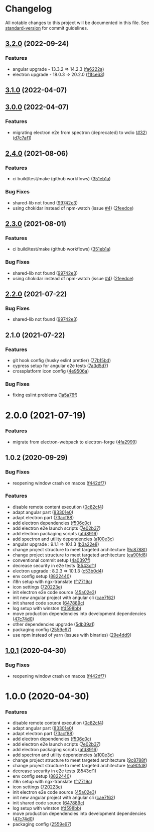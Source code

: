 # Changelog

All notable changes to this project will be documented in this file. See [standard-version](https://github.com/conventional-changelog/standard-version) for commit guidelines.

## [3.2.0](https://github.com/sourcygen/electron-angular-quick-start/compare/v3.1.0...v3.2.0) (2022-09-24)

### Features

- angular upgrade - 13.3.2 => 14.2.3 ([fa6222a](https://github.com/sourcygen/electron-angular-quick-start/commit/fa6222a1a86c0528a09f901a97f61f374933e2a6))
- electron upgrade - 18.0.3 => 20.2.0 ([f1fce63](https://github.com/sourcygen/electron-angular-quick-start/commit/f1fce63e24fc8c0ca53a97a83e337ea36332e645))

## [3.1.0](https://github.com/sourcygen/electron-angular-quick-start/compare/v3.0.0...v3.1.0) (2022-04-07)

## [3.0.0](https://github.com/sourcygen/electron-angular-quick-start/compare/v2.4.0...v3.0.0) (2022-04-07)

### Features

- migrating electron e2e from spectron (deprecated) to wdio ([#32](https://github.com/sourcygen/electron-angular-quick-start/issues/32)) ([d7c7af1](https://github.com/sourcygen/electron-angular-quick-start/commit/d7c7af13f109427c74e55886c2de0a19614283b6))

## [2.4.0](https://github.com/sourcygen/electron-angular-quick-start/compare/v2.0.1...v2.4.0) (2021-08-06)

### Features

- ci build/test/make (github workflows) ([351eb1a](https://github.com/sourcygen/electron-angular-quick-start/commit/351eb1a7f0bd78043d8590effe7482965e0574b1))

### Bug Fixes

- shared-lib not found ([99742e3](https://github.com/sourcygen/electron-angular-quick-start/commit/99742e3dc1779141c5c8f2ec573faf33c72dea84))
- using chokidar instead of npm-watch (issue [#4](https://github.com/sourcygen/electron-angular-quick-start/issues/4)) ([2feedce](https://github.com/sourcygen/electron-angular-quick-start/commit/2feedcefc5a2125e701b460bbd3d644775572d47))

## [2.3.0](https://github.com/sourcygen/electron-angular-quick-start/compare/v2.0.1...v2.3.0) (2021-08-01)

### Features

- ci build/test/make (github workflows) ([351eb1a](https://github.com/sourcygen/electron-angular-quick-start/commit/351eb1a7f0bd78043d8590effe7482965e0574b1))

### Bug Fixes

- shared-lib not found ([99742e3](https://github.com/sourcygen/electron-angular-quick-start/commit/99742e3dc1779141c5c8f2ec573faf33c72dea84))
- using chokidar instead of npm-watch (issue [#4](https://github.com/sourcygen/electron-angular-quick-start/issues/4)) ([2feedce](https://github.com/sourcygen/electron-angular-quick-start/commit/2feedcefc5a2125e701b460bbd3d644775572d47))

## [2.2.0](https://github.com/sourcygen/electron-angular-quick-start/compare/v2.0.1...v2.2.0) (2021-07-22)

### Bug Fixes

- shared-lib not found ([99742e3](https://github.com/sourcygen/electron-angular-quick-start/commit/99742e3dc1779141c5c8f2ec573faf33c72dea84))

## 2.1.0 (2021-07-22)

### Features

- git hook config (husky eslint prettier) ([77b15bd](https://github.com/sourcygen/electron-angular-quick-start/commit/77b15bdfc4355afa63cd7517e87da0029a804691))
- cypress setup for angular e2e tests ([7a3d5d7](https://github.com/sourcygen/electron-angular-quick-start/commit/7a3d5d7d3aaf92c4de9c89349a14c59d84d38afb))
- crossplatform icon config ([4e9506a](https://github.com/sourcygen/electron-angular-quick-start/commit/4e9506aca5515dd32b481b9c6d26c5c79598dcea))

### Bug Fixes

- fixing eslint problems ([1a5a76f](https://github.com/sourcygen/electron-angular-quick-start/commit/1a5a76f9121115db65ad3e1cb07f0b008c2e958a))

# 2.0.0 (2021-07-19)

### Features

- migrate from electron-webpack to electron-forge ([4fa2999](https://github.com/sourcygen/electron-angular-quick-start/commit/4fa299996145deb61e3b65d3d05faab0bd8a25e1))

## 1.0.2 (2020-09-29)

### Bug Fixes

- reopening window crash on macos ([f442df7](https://github.com/sourcygen/electron-angular-quick-start/commit/f442df72c4120fb616d21c5c4e245a5eb478f57e))

### Features

- disable remote content execution ([0c82cf4](https://github.com/sourcygen/electron-angular-quick-start/commit/0c82cf425930de7368debfbc6176a3ef8ed7591e))
- adapt angular part ([83301e0](https://github.com/sourcygen/electron-angular-quick-start/commit/83301e0fe7387e791d23f7c1d6cdaeb1f53e3cf4))
- adapt electron part ([73acf88](https://github.com/sourcygen/electron-angular-quick-start/commit/73acf88a079984e50c15e23e5ad0aa98b0a7c2a1))
- add electron dependencies ([f506c0c](https://github.com/sourcygen/electron-angular-quick-start/commit/f506c0c2ab613ec0d72863f5a30c2c1ce553dcd2))
- add electron e2e launch scripts ([7e02b37](https://github.com/sourcygen/electron-angular-quick-start/commit/7e02b37b10f54f7bbb66e88f7e433ba67594287b))
- add electron packaging scripts ([afd8916](https://github.com/sourcygen/electron-angular-quick-start/commit/afd8916d7143b258ed273d613f15135f91cb8edd))
- add spectron and utility dependencies ([a100e3c](https://github.com/sourcygen/electron-angular-quick-start/commit/a100e3c488fde1cc2d60229f47032331b201f7b5))
- angular upgrade : 9.1.1 => 10.1.3 ([b3a22e8](https://github.com/sourcygen/electron-angular-quick-start/commit/b3a22e8023b56d2e9707b98ec871c496d054a74d))
- change project structure to meet targeted architecture ([9c8788f](https://github.com/sourcygen/electron-angular-quick-start/commit/9c8788fb2e419ae63c3a6545f4c5966547232702))
- change project structure to meet targeted architecture ([ea90fd8](https://github.com/sourcygen/electron-angular-quick-start/commit/ea90fd845f8188c5fd4f867d7ec7f80ffd1b6e3f))
- conventional commit setup ([4a0397f](https://github.com/sourcygen/electron-angular-quick-start/commit/4a0397f56e10e6e88312eeda2f9716d4314b1ea0))
- decrease security in e2e tests ([8543cf1](https://github.com/sourcygen/electron-angular-quick-start/commit/8543cf148c498caa3e3298d8f08b14d16b5426b0))
- electron upgrade : 8.2.3 => 10.1.3 ([c53b0d4](https://github.com/sourcygen/electron-angular-quick-start/commit/c53b0d497ea5d0823d425b445449cff2a9c1ddc7))
- env config setup ([8822440](https://github.com/sourcygen/electron-angular-quick-start/commit/8822440f7dfa4452b588520cca5179121b276188))
- i18n setup with ngx-translate ([f17719c](https://github.com/sourcygen/electron-angular-quick-start/commit/f17719c7e8d4c7798b299a6d500712f903ddda3e))
- icon settings ([720223e](https://github.com/sourcygen/electron-angular-quick-start/commit/720223ec7ff4984445dcb52fe06ffe3386756367))
- init electron e2e code source ([45a02e3](https://github.com/sourcygen/electron-angular-quick-start/commit/45a02e392c0fd755df33760db7f4adbbd31d9616))
- init new angular project with angular cli ([cae7f62](https://github.com/sourcygen/electron-angular-quick-start/commit/cae7f629aafe69edb9aaaa6907615e5a2138b05a))
- init shared code source ([647889c](https://github.com/sourcygen/electron-angular-quick-start/commit/647889cd70d8d334122ea33c376f8cb51cf3fe7d))
- log setup with winston ([fd598bb](https://github.com/sourcygen/electron-angular-quick-start/commit/fd598bb10de942869a857e8927831aa87f768024))
- move production dependencies into development dependencies ([47c74d0](https://github.com/sourcygen/electron-angular-quick-start/commit/47c74d015d130a15768be5e783b80f9bfcc97754))
- other dependencies upgrade ([5db39a1](https://github.com/sourcygen/electron-angular-quick-start/commit/5db39a1f8b7135d1ed668dd4a77674bbfd9f4ef6))
- packaging config ([2559e97](https://github.com/sourcygen/electron-angular-quick-start/commit/2559e973dcf1478f81e25d6acb7332f3edf91dcc))
- use npm instead of yarn (issues with binaries) ([29e4dd9](https://github.com/sourcygen/electron-angular-quick-start/commit/29e4dd95bae61025faf820d141206deb81fdcf61))

## [1.0.1](https://github.com/sourcygen/electron-angular-quick-start/compare/v1.0.0...v1.0.1) (2020-04-30)

### Bug Fixes

- reopening window crash on macos ([f442df7](https://github.com/sourcygen/electron-angular-quick-start/commit/f442df72c4120fb616d21c5c4e245a5eb478f57e))

# 1.0.0 (2020-04-30)

### Features

- disable remote content execution ([0c82cf4](https://github.com/sourcygen/electron-angular-quick-start/commit/0c82cf425930de7368debfbc6176a3ef8ed7591e))
- adapt angular part ([83301e0](https://github.com/sourcygen/electron-angular-quick-start/commit/83301e0fe7387e791d23f7c1d6cdaeb1f53e3cf4))
- adapt electron part ([73acf88](https://github.com/sourcygen/electron-angular-quick-start/commit/73acf88a079984e50c15e23e5ad0aa98b0a7c2a1))
- add electron dependencies ([f506c0c](https://github.com/sourcygen/electron-angular-quick-start/commit/f506c0c2ab613ec0d72863f5a30c2c1ce553dcd2))
- add electron e2e launch scripts ([7e02b37](https://github.com/sourcygen/electron-angular-quick-start/commit/7e02b37b10f54f7bbb66e88f7e433ba67594287b))
- add electron packaging scripts ([afd8916](https://github.com/sourcygen/electron-angular-quick-start/commit/afd8916d7143b258ed273d613f15135f91cb8edd))
- add spectron and utility dependencies ([a100e3c](https://github.com/sourcygen/electron-angular-quick-start/commit/a100e3c488fde1cc2d60229f47032331b201f7b5))
- change project structure to meet targeted architecture ([9c8788f](https://github.com/sourcygen/electron-angular-quick-start/commit/9c8788fb2e419ae63c3a6545f4c5966547232702))
- change project structure to meet targeted architecture ([ea90fd8](https://github.com/sourcygen/electron-angular-quick-start/commit/ea90fd845f8188c5fd4f867d7ec7f80ffd1b6e3f))
- decrease security in e2e tests ([8543cf1](https://github.com/sourcygen/electron-angular-quick-start/commit/8543cf148c498caa3e3298d8f08b14d16b5426b0))
- env config setup ([8822440](https://github.com/sourcygen/electron-angular-quick-start/commit/8822440f7dfa4452b588520cca5179121b276188))
- i18n setup with ngx-translate ([f17719c](https://github.com/sourcygen/electron-angular-quick-start/commit/f17719c7e8d4c7798b299a6d500712f903ddda3e))
- icon settings ([720223e](https://github.com/sourcygen/electron-angular-quick-start/commit/720223ec7ff4984445dcb52fe06ffe3386756367))
- init electron e2e code source ([45a02e3](https://github.com/sourcygen/electron-angular-quick-start/commit/45a02e392c0fd755df33760db7f4adbbd31d9616))
- init new angular project with angular cli ([cae7f62](https://github.com/sourcygen/electron-angular-quick-start/commit/cae7f629aafe69edb9aaaa6907615e5a2138b05a))
- init shared code source ([647889c](https://github.com/sourcygen/electron-angular-quick-start/commit/647889cd70d8d334122ea33c376f8cb51cf3fe7d))
- log setup with winston ([fd598bb](https://github.com/sourcygen/electron-angular-quick-start/commit/fd598bb10de942869a857e8927831aa87f768024))
- move production dependencies into development dependencies ([47c74d0](https://github.com/sourcygen/electron-angular-quick-start/commit/47c74d015d130a15768be5e783b80f9bfcc97754))
- packaging config ([2559e97](https://github.com/sourcygen/electron-angular-quick-start/commit/2559e973dcf1478f81e25d6acb7332f3edf91dcc))
